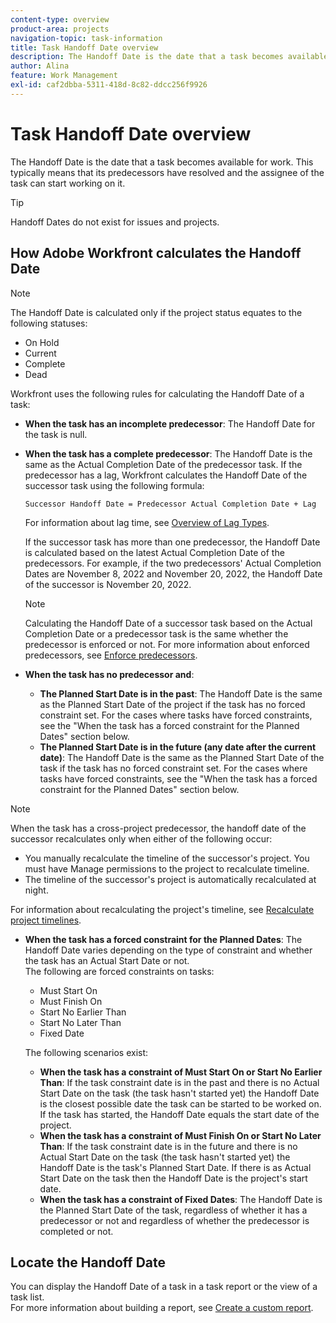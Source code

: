 ```yaml
---
content-type: overview
product-area: projects
navigation-topic: task-information
title: Task Handoff Date overview
description: The Handoff Date is the date that a task becomes available for work. This typically means that its predecessors have resolved and the assignee of the task can start working on it.
author: Alina
feature: Work Management
exl-id: caf2dbba-5311-418d-8c82-ddcc256f9926
---
```

# Task Handoff Date overview

The Handoff Date is the date that a task becomes available for work. This typically means that its predecessors have resolved and the assignee of the task can start working on it.

>[!TIP]
>
>Handoff Dates do not exist for issues and projects.

## How Adobe Workfront calculates the Handoff Date

>[!NOTE]
>
>The Handoff Date is calculated only if the project status equates to the following statuses:
>
>* On Hold
>* Current
>* Complete
>* Dead
>

Workfront uses the following rules for calculating the Handoff Date of a task:

* **When the task has an incomplete predecessor**: The Handoff Date for the task is null. 
* **When the task has a complete predecessor**: The Handoff Date is the same as the Actual Completion Date of the predecessor task. If the predecessor has a lag, Workfront calculates the Handoff Date of the successor task using the following formula:

   `Successor Handoff Date = Predecessor Actual Completion Date + Lag`

   For information about lag time, see [Overview of Lag Types](../use-prdcssrs/lag-types.md). 

   If the successor task has more than one predecessor, the Handoff Date is calculated based on the latest Actual Completion Date of the predecessors. For example, if the two predecessors' Actual Completion Dates are November 8, 2022 and November 20, 2022, the Handoff Date of the successor is November 20, 2022.

   >[!NOTE]
   >
   >   Calculating the Handoff Date of a successor task based on the Actual Completion Date or a predecessor task is the same whether the predecessor is enforced or not. For more information about enforced predecessors, see [Enforce predecessors](../use-prdcssrs/enforced-predecessors.md).

   
* **When the task has no predecessor and**:

   * **The Planned Start Date is in the past**: The Handoff Date is the same as the Planned Start Date of the project if the task has no forced constraint set. For the cases where tasks have forced constraints, see the "When the task has a forced constraint for the Planned Dates" section below. 
   * **The Planned Start Date is in the future (any date after the current date)**:  The Handoff Date is the same as the Planned Start Date of the task if the task has no forced constraint set. For the cases where tasks have forced constraints, see the "When the task has a forced constraint for the Planned Dates" section below.

>[!NOTE]
>
>When the task has a cross-project predecessor, the handoff date of the successor recalculates only when either of the following occur:
>
>* You manually recalculate the timeline of the successor's project. You must have Manage permissions to the project to recalculate timeline. 
>* The timeline of the successor's project is automatically recalculated at night. 
>
>For information about recalculating the project's timeline, see [Recalculate project timelines](../../../manage-work/projects/manage-projects/recalculate-project-timeline.md).

* **When the task has a forced constraint for the Planned Dates**: The Handoff Date varies depending on the type of constraint and whether the task has an Actual Start Date or not.   
  The following are forced constraints on tasks:

   * Must Start On
   * Must Finish On
   * Start No Earlier Than
   * Start No Later Than
   * Fixed Date

  The following scenarios exist: 

   * **When the task has a constraint of Must Start On or Start No Earlier Than**: If the task constraint date is in the past and there is no Actual Start Date on the task (the task hasn't started yet) the Handoff Date is the closest possible date the task can be started to be worked on. If the task has started, the Handoff Date equals the start date of the project.
   * **When the task has a constraint of Must Finish On or Start No Later Than**: If the task constraint date is in the future and there is no Actual Start Date on the task (the task hasn't started yet) the Handoff Date is the task's Planned Start Date. If there is as Actual Start Date on the task then the Handoff Date is the project's start date.
   * **When the task has a constraint of Fixed Dates**: The Handoff Date is the Planned Start Date of the task, regardless of whether it has a predecessor or not and regardless of whether the predecessor is completed or not.

<!--these are old descriptions, edited by Anna As. on August 25, 2023 in this issue - https://experience.adobe.com/#/@adobeinternalworkfront/so:hub-Hub/workfront/issue/64c0032500018fabd4fc484167eb10dc/updates
   * When the task has a constraint of Must Start On or Start No Earlier Than, the Handoff Date is the Constraint date, unless there is an Actual Start Date on the task. If there is an Actual Start Date on the task, the Handoff Date is the Actual Completion Date of the predecessor.
   * When the task has a constraint of Must Finish On or Start No Later Than, the Handoff Date is always the Actual Completion Date of the predecessor, regardless of whether there is an Actual Start Date on the task or not. 
   * When the task has a constraint of Fixed Dates, the Handoff Date is the Planned Start Date of the task, regardless of whether it has a predecessor or not and regardless of whether the predecessor is completed or not.

-->

## Locate the Handoff Date

You can display the Handoff Date of a task in a task report or the view of a task list.  
For more information about building a report, see [Create a custom report](../../../reports-and-dashboards/reports/creating-and-managing-reports/create-custom-report.md).
